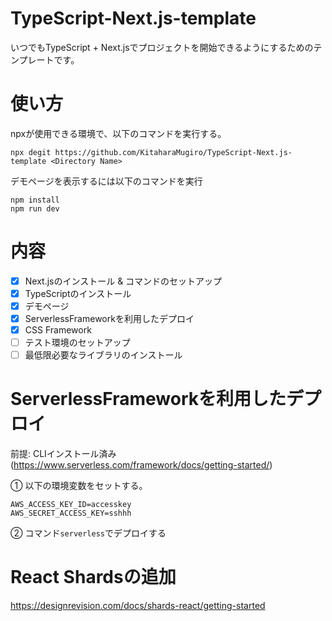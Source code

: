 # TypeScript-Next.js-template
いつでもTypeScript + Next.jsでプロジェクトを開始できるようにするためのテンプレートです。

# 使い方
npxが使用できる環境で、以下のコマンドを実行する。

```
npx degit https://github.com/KitaharaMugiro/TypeScript-Next.js-template <Directory Name>
```

デモページを表示するには以下のコマンドを実行
```
npm install
npm run dev
```

# 内容

- [x] Next.jsのインストール & コマンドのセットアップ
- [x] TypeScriptのインストール
- [x] デモページ
- [x] ServerlessFrameworkを利用したデプロイ
- [x] CSS Framework
- [ ] テスト環境のセットアップ
- [ ] 最低限必要なライブラリのインストール

# ServerlessFrameworkを利用したデプロイ
前提: CLIインストール済み(https://www.serverless.com/framework/docs/getting-started/)

① 以下の環境変数をセットする。

```
AWS_ACCESS_KEY_ID=accesskey
AWS_SECRET_ACCESS_KEY=sshhh
```

② コマンド`serverless`でデプロイする

# React Shardsの追加
https://designrevision.com/docs/shards-react/getting-started
